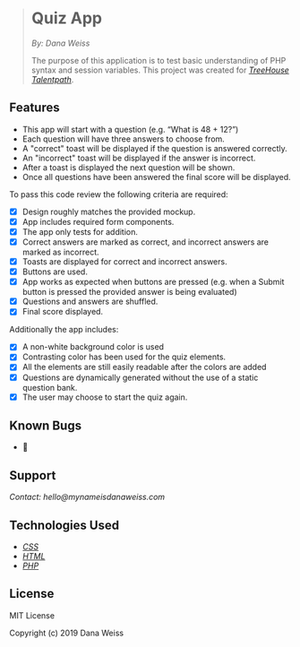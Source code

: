 > # Quiz App
> _By: Dana Weiss_
>
> The purpose of this application is to test basic understanding of PHP syntax and session variables.
This project was created for _[TreeHouse Talentpath](https://join.teamtreehouse.com/talentpath/)_.


## Features

* This app will start with a question (e.g. “What is 48 + 12?”)
* Each question will have three answers to choose from.
* A "correct" toast will be displayed if the question is answered correctly.
* An "incorrect" toast will be displayed if the answer is incorrect.
* After a toast is displayed the next question will be shown.
* Once all questions have been answered the final score will be displayed.

To pass this code review the following criteria are required:

- [x] Design roughly matches the provided mockup.
- [x] App includes required form components.
- [x] The app only tests for addition.
- [x] Correct answers are marked as correct, and incorrect answers are marked as incorrect.
- [x] Toasts are displayed for correct and incorrect answers.
- [x] Buttons are used.
- [x] App works as expected when buttons are pressed (e.g. when a Submit button is pressed the provided answer is being evaluated)
- [x] Questions and answers are shuffled.
- [x] Final score displayed.

Additionally the app includes:

- [x] A non-white background color is used
- [x] Contrasting color has been used for the quiz elements.
- [x] All the elements are still easily readable after the colors are added
- [x] Questions are dynamically generated without the use of a static question bank.
- [x] The user may choose to start the quiz again.

## Known Bugs

* 🐞

## Support

_Contact: hello@mynameisdanaweiss.com_

## Technologies Used

* _[CSS](https://www.w3.org/TR/CSS/)_
* _[HTML](https://www.w3.org/TR/html5/)_
* _[PHP](https://teamcapybara.github.io/capybara/)_

## License

MIT License

Copyright (c) 2019 Dana Weiss
